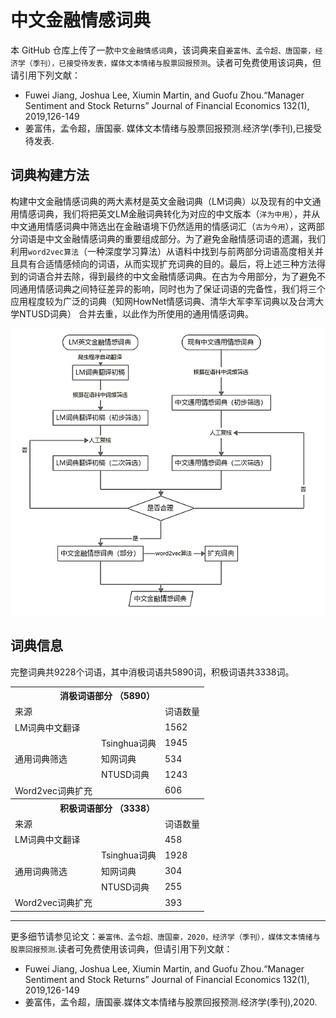 # 中文金融情感词典

本 GitHub 仓库上传了一款`中文金融情感词典`，该词典来自`姜富伟、孟令超、唐国豪，经济学（季刊），已接受待发表，媒体文本情绪与股票回报预测`。读者可免费使用该词典，但请引用下列文献：
-  Fuwei Jiang, Joshua Lee, Xiumin Martin, and Guofu Zhou.“Manager Sentiment and Stock Returns” Journal of Financial Economics 132(1), 2019,126-149
- 姜富伟，孟令超，唐国豪. 媒体文本情绪与股票回报预测.经济学(季刊),已接受待发表.

## 词典构建方法

构建中文金融情感词典的两大素材是英文金融词典（LM词典）以及现有的中文通用情感词典，我们将把英文LM金融词典转化为对应的中文版本（`洋为中用`），并从中文通用情感词典中筛选出在金融语境下仍然适用的情感词汇（`古为今用`），这两部分词语是中文金融情感词典的重要组成部分。为了避免金融情感词语的遗漏，我们利用`word2vec算法`（一种深度学习算法）从语料中找到与前两部分词语高度相关并且具有合适情感倾向的词语，从而实现扩充词典的目的。最后，将上述三种方法得到的词语合并去除，得到最终的中文金融情感词典。在古为今用部分，为了避免不同通用情感词典之间特征差异的影响，同时也为了保证词语的完备性，我们将三个应用程度较为广泛的词典（知网HowNet情感词典、清华大军李军词典以及台湾大学NTUSD词典） 合并去重，以此作为所使用的通用情感词典。

![中文金融情感词典构建方法](images/method.png)



## 词典信息

完整词典共9228个词语，其中消极词语共5890词，积极词语共3338词。


<table class="tg">
  <tr>
    <th class="tg-c3ow" colspan="3">消极词语部分 （5890）</th>
  </tr>
  <tr>
    <td class="tg-0pky">来源</td>
    <td class="tg-0pky"></td>
    <td class="tg-0pky">词语数量</td>
  </tr>
  <tr>
    <td class="tg-0pky">LM词典中文翻译</td>
    <td class="tg-0pky"></td>
    <td class="tg-0pky">1562</td>
  </tr>
  <tr>
    <td class="tg-0pky" rowspan="3">通用词典筛选</td>
    <td class="tg-0pky">Tsinghua词典</td>
    <td class="tg-0pky">1945</td>
  </tr>
  <tr>
    <td class="tg-0pky">知网词典</td>
    <td class="tg-0pky">534</td>
  </tr>
  <tr>
    <td class="tg-0pky">NTUSD词典</td>
    <td class="tg-0pky">1243</td>
  </tr>
  <tr>
    <td class="tg-0pky">Word2vec词典扩充</td>
    <td class="tg-0pky"></td>
    <td class="tg-0pky">606</td>
  </tr>
  <tr>
    <th class="tg-c3ow" colspan="3">积极词语部分 （3338）</th>
  </tr>
  <tr>
    <td class="tg-0pky">来源</td>
    <td class="tg-0pky"></td>
    <td class="tg-0pky">词语数量</td>
  </tr>
  <tr>
    <td class="tg-0pky">LM词典中文翻译</td>
    <td class="tg-0pky"></td>
    <td class="tg-0pky">458</td>
  </tr>
  <tr>
    <td class="tg-0pky" rowspan="3">通用词典筛选</td>
    <td class="tg-0pky">Tsinghua词典</td>
    <td class="tg-0pky">1928</td>
  </tr>
  <tr>
    <td class="tg-0pky">知网词典</td>
    <td class="tg-0pky">304</td>
  </tr>
  <tr>
    <td class="tg-0pky">NTUSD词典</td>
    <td class="tg-0pky">255</td>
  </tr>
  <tr>
    <td class="tg-0pky">Word2vec词典扩充</td>
    <td class="tg-0pky"></td>
    <td class="tg-0pky">393</td>
  </tr>
</table>





---------
更多细节请参见论文：`姜富伟、孟令超、唐国豪，2020，经济学（季刊），媒体文本情绪与股票回报预测`.读者可免费使用该词典，但请引用下列文献：
-  Fuwei Jiang, Joshua Lee, Xiumin Martin, and Guofu Zhou.“Manager Sentiment and Stock Returns” Journal of Financial Economics 132(1), 2019,126-149
- 姜富伟，孟令超，唐国豪.媒体文本情绪与股票回报预测.经济学(季刊),2020.

